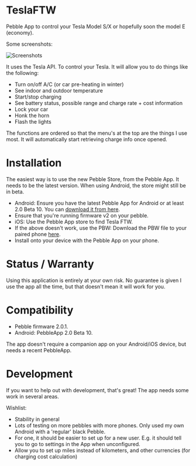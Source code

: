 TeslaFTW
========

Pebble App to control your Tesla Model S/X or hopefully soon the model E (economy).

Some screenshots:

![Screenshots](https://raw.github.com/ErikDeBruijn/TeslaFTW/master/Pebble-Screenshots.png)

It uses the Tesla API. To control your Tesla. It will allow you to do things like the following:

 - Turn on/off A/C (or car pre-heating in winter)
 - See indoor and outdoor temperature
 - Start/stop charging
 - See battery status, possible range and charge rate + cost information
 - Lock your car
 - Honk the horn
 - Flash the lights

The functions are ordered so that the menu's at the top are the things I use most. It will automatically start retrieving charge info once opened.

Installation
============

The easiest way is to use the new Pebble Store, from the Pebble App. It needs to be the latest version. When using Android, the store might still be in beta.
 - Android: Ensure you have the latest Pebble App for Android or at least 2.0 Beta 10. You can [download it from here](https://www.dropbox.com/s/4ojeh4z42rdoj9i/PebbleApp-2.0-BETA10.apk).
 - Ensure that you're running firmware v2 on your pebble.
 - iOS: Use the Pebble App store to find Tesla FTW.
 - If the above doesn't work, use the PBW: Download the PBW file to your paired phone [here](https://github.com/ErikDeBruijn/TeslaFTW/blob/master/build/TeslaFTW.pbw?raw=true).
 - Install onto your device with the Pebble App on your phone.


Status / Warranty
=================

Using this application is entirely at your own risk. No guarantee is given I use the app all the time, but that doesn't mean it will work for you.

Compatibility
=============

 - Pebble firmware 2.0.1.
 - Android: PebbleApp 2.0 Beta 10.

The app doesn't require a companion app on your Android/iOS device, but needs a recent PebbleApp.

Development
===========

If you want to help out with development, that's great! The app needs some work in several areas.

Wishlist:

 - Stability in general
 - Lots of testing on more pebbles with more phones. Only used my own Android with a 'regular' black Pebble.
 - For one, it should be easier to set up for a new user. E.g. it should tell you to go to settings in the App when unconfigured.
 - Allow you to set up miles instead of kilometers, and other currencies (for charging cost calculation)